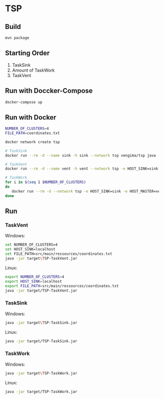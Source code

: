 # TSP

## Build
```bash
mvn package
```

## Starting Order
1. TaskSink
2. Amount of TaskWork
3. TaskVent

## Run with Doccker-Compose
```bash
docker-compose up
```

## Run with Docker

```bash
NUMBER_OF_CLUSTERS=4
FILE_PATH=coordinates.txt

docker network create tsp

# TaskSink
docker run --rm -d --name sink -h sink --network tsp vengima/tsp java -jar TSP-TaskSink.jar

# TaskVent
docker run --rm -d --name vent -h vent --network tsp -e HOST_SINK=sink -e FILE_PATH=$FILE_PATH vengima/tsp /bin/sh -c 'sleep 10; java -jar TSP-TaskVent.jar'

# TaskWork
for i in $(seq 1 $NUMBER_OF_CLUSTERS) 
do
   docker run --rm -d --network tsp -e HOST_SINK=sink -e HOST_MASTER=vent vengima/tsp java -jar TSP-TaskWork.jar 
done
```

## Run

### TaskVent
Windows:
```bash
set NUMBER_OF_CLUSTERS=4
set HOST_SINK=localhost
set FILE_PATH=src/main/ressources/coordinates.txt
java -jar target\TSP-TaskVent.jar
```

Linux:
```bash
export NUMBER_OF_CLUSTERS=4
export HOST_SINK=localhost
export FILE_PATH=src/main/ressources/coordinates.txt
java -jar target/TSP-TaskVent.jar
```

### TaskSink
Windows:
```bash
java -jar target\TSP-TaskSink.jar
```

Linux:
```bash
java -jar target/TSP-TaskSink.jar
```

### TaskWork
Windows:
```bash
java -jar target\TSP-TaskWork.jar
```

Linux:
```bash
java -jar target/TSP-TaskWork.jar
```
